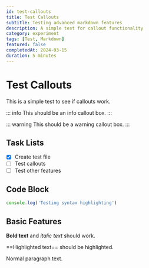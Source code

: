 ```yaml
---
id: test-callouts
title: Test Callouts
subtitle: Testing advanced markdown features
description: A simple test for callout functionality
category: experiment
tags: [Test, Markdown]
featured: false
completedAt: 2024-03-15
duration: 5 minutes
---
```


# Test Callouts

This is a simple test to see if callouts work.

::: info
This should be an info callout box.
:::

::: warning
This should be a warning callout box.
:::

## Task Lists

- [x] Create test file
- [ ] Test callouts
- [ ] Test other features

## Code Block

```javascript
console.log('Testing syntax highlighting')
```

## Basic Features

**Bold text** and *italic text* should work.

==Highlighted text== should be highlighted.

Normal paragraph text.